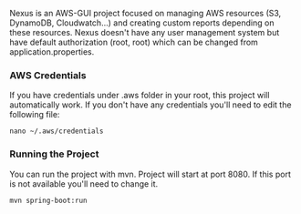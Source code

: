 Nexus is an AWS-GUI project focused on managing AWS resources (S3, DynamoDB, Cloudwatch...) and creating custom reports depending on these resources. Nexus doesn't have any user management system but have default authorization (root, root) which can be changed from application.properties.

<h3>AWS Credentials</h3>
If you have credentials under .aws folder in your root, this project will automatically work. If you don't have any credentials you'll need to edit the following file:

```
nano ~/.aws/credentials
```

<h3>Running the Project</h3>
You can run the project with mvn. Project will start at port 8080. If this port is not available you'll need to change it.

```
mvn spring-boot:run
```


